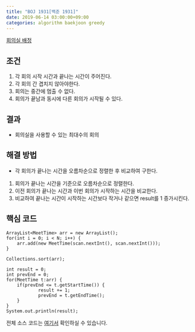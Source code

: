 ```yaml
---
title: "BOJ 1931[백준 1931]"
date: 2019-06-14 03:00:00+09:00
categories: algorithm baekjoon greedy
---
```

[회의실 배정][url]

## 조건

1. 각 회의 시작 시간과 끝나는 시간이 주어진다.
2. 각 회의 간 겹치지 않아야한다.
3. 회의는 중간에 멈출 수 없다.
4. 회의가 끝남과 동시에 다른 회의가 시작될 수 있다.

## 결과

- 회의실을 사용할 수 있는 최대수의 회의

## 해결 방법

- 각 회의가 끝나는 시간을 오름차순으로 정렬한 후 비교하여 구한다.
1. 회의가 끝나는 시간을 기준으로 오름차순으로 정렬한다.
2. 이전 회의가 끝나는 시간과 이번 회의가 시작하는 시간을 비교한다.
3. 비교하여 끝나는 시간이 시작하는 시간보다 작거나 같으면 result를 1 증가시킨다.

## 핵심 코드

```
ArrayList<MeetTime> arr = new ArrayList();
for(int i = 0; i < N; i++) {
	arr.add(new MeetTime(scan.nextInt(), scan.nextInt()));
}

Collections.sort(arr);
        
int result = 0;
int prevEnd = 0;
for(MeetTime t:arr) {
    if(prevEnd <= t.getStartTime()) {
            result += 1;
            prevEnd = t.getEndTime();
    }
}
System.out.println(result);
```

전체 소스 코드는 [여기서][solution] 확인하실 수 있습니다.


[url]: https://www.acmicpc.net/problem/1931
[solution]: https://github.com/ParkBeomMin/Algorithm/blob/master/Backjoon/src/B_1931.java
